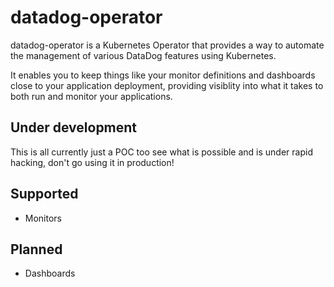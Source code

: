 # datadog-operator

datadog-operator is a Kubernetes Operator that provides a way to automate the management of various DataDog features using Kubernetes.

It enables you to keep things like your monitor definitions and dashboards close to your application deployment, providing visiblity into what it takes to both run and monitor your applications.

## Under development

This is all currently just a POC too see what is possible and is under rapid hacking, don't go using it in production!

## Supported

- Monitors

## Planned

- Dashboards
